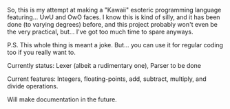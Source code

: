 So, this is my attempt at making a "Kawaii" esoteric programming language featuring... UwU and OwO faces. I know this is kind of silly, and it has been done (to varying degrees) before, and this project probably won't even be the very practical, but... I've got too much time to spare anyways.

P.S. This whole thing is meant a joke. But... you can use it for regular coding too if you really want to.

Currently status: Lexer (albeit a rudimentary one), Parser to be done

Current features: Integers, floating-points, add, subtract, multiply, and divide operations.

Will make documentation in the future.
